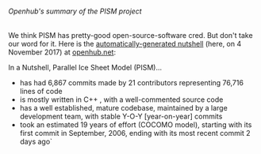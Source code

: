 ###### Openhub\'s summary of the PISM project

We think PISM has pretty-good open-source-software cred. But don\'t take
our word for it. Here is the [automatically-generated
nutshell](https://www.openhub.net/p/pism) (here, on 4
November 2017) at [openhub.net](https://www.openhub.net/):

In a Nutshell, Parallel Ice Sheet Model (PISM)\...

* has had 6,867 commits made by 21 contributors representing 76,716 lines of code
* is mostly written in C++ , with a well-commented source code
* has a well established, mature codebase, maintained by a large development team, with stable Y-O-Y [year-on-year] commits
* took an estimated 19 years of effort (COCOMO model), starting with its first commit in September, 2006, ending with its most recent commit 2 days ago`
